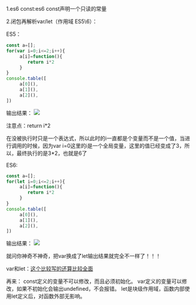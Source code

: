 1.es6 const:es6 const声明一个只读的常量

2.闭包再解析var/let（作用域 ES5\6）：

ES5：
```javascript
const a=[];
for(var i=0;i<=2;i++){
     a[i]=function(){
        return i*2
     }
}
console.table([
     a[0](),
     a[1](),
     a[2](),
])
```
输出结果：
![](https://github.com/TUARAN/PIC/blob/master/js/bibaotest.png)

注意点：return i*2  

在没被执行时只是一个表达式，所以此时的i一直都是个变量而不是一个值，当进行调用的时候，因为var i=0这里的i是一个全局变量，这里的值已经变成了3，所以，最终执行的是3*2，也就是6了

ES6:
```javascript
const a=[];
for(let i=0;i<=2;i++){
     a[i]=function(){
        return i*2
     }
}
console.table([
     a[0](),
     a[1](),
     a[2](),
])
```
输出结果：
![](https://github.com/TUARAN/PIC/blob/master/js/bibaotest2.png)

就问你神奇不神奇，把var换成了let输出结果就完全不一样了！！！

var和let：[这个比较写的还算比较全面](https://blog.csdn.net/nfer_zhuang/article/details/48781671)

再来：
const定义的变量不可以修改，而且必须初始化。
var定义的变量可以修改，如果不初始化会输出undefined，不会报错。
let是块级作用域，函数内部使用let定义后，对函数外部无影响。

